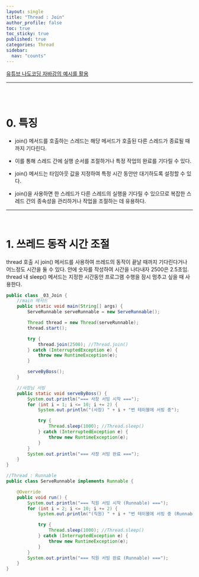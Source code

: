 ```yaml
---
layout: single
title: "Thread : Join"
author_profile: false
toc: true
toc_sticky: true
published: true
categories: Thread
sidebar:
  nav: "counts"
---
```


<div class="notice--danger">
<a href="https://www.inflearn.com/course/%EB%82%98%EB%8F%84%EC%BD%94%EB%94%A9-%EC%9E%90%EB%B0%94-%EA%B8%B0%EB%B3%B8/dashboard" target="_blank">유튜브 나도코딩 자바강의 예시를 활용</a>
</div>
<hr><br>

<br>

# 0. 특징
* join() 메서드를 호출하는 스레드는 해당 메서드가 호출된 다른 스레드가 종료될 때까지 기다린다.
  
* 이를 통해 스레드 간에 실행 순서를 조절하거나 특정 작업의 완료를 기다릴 수 있다.
  
* join() 메서드는 타임아웃 값을 지정하여 특정 시간 동안만 대기하도록 설정할 수 있다. 
  
* join()을 사용하면 한 스레드가 다른 스레드의 실행을 기다릴 수 있으므로 복잡한 스레드 간의 종속성을 관리하거나 작업을 조절하는 데 유용하다.

<hr>
<br>

# 1. 쓰레드 동작 시간 조절

<div class="notice--info">
thread 호출 시 join() 메서드를 사용하여 쓰레드의 동작이 끝날 때까지 기다린다거나 어느정도 시간을 둘 수 있다. 안에 숫자를 작성하여 시간을 나타내자 2500은 2.5초임.
</div>
<div class="notice--info">
thread 내 sleep() 메서드는 지정한 시간동안 프로그램 수행을 잠시 멈추고 싶을 때 사용한다.
</div>

```java
public class _03_Join {
    //main 메서드
    public static void main(String[] args) {
        ServeRunnable serveRunnable = new ServeRunnable();

        Thread thread = new Thread(serveRunnable);
        thread.start();

        try {
            thread.join(2500); //Thread.join()
        } catch (InterruptedException e) {
            throw new RuntimeException(e);
        }

        serveByBoss();
    }

    //사장님 서빙
    public static void serveByBoss() {
        System.out.println("=== 사장 서빙 시작 ===");
        for (int i = 1; i <= 10; i += 2) {
            System.out.println("(사장) " + i + "번 테이블에 서빙 중");

            try {
                Thread.sleep(1000); //Thread.sleep()
            } catch (InterruptedException e) {
                throw new RuntimeException(e);
            }
        }
        System.out.println("=== 사장 서빙 완료 ===");
    }
}
```

```java
//Thread : Runnable
public class ServeRunnable implements Runnable {

    @Override
    public void run() {
        System.out.println("=== 직원 서빙 시작 (Runnable) ===");
        for (int i = 2; i <= 10; i += 2) {
            System.out.println("(직원) " + i + "번 테이블에 서빙 중 (Runnable)");

            try {
                Thread.sleep(1000); //Thread.sleep()
            } catch (InterruptedException e) {
                throw new RuntimeException(e);
            }
        }
        System.out.println("=== 직원 서빙 완료 (Runnable) ===");
    }
}
```

<br>